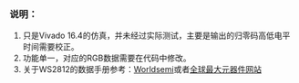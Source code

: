 ### 说明：
1. 只是Vivado 16.4的仿真，并未经过实际测试，主要是输出的归零码高低电平时间需要校正。
2. 功能单一，对应的RGB数据需要在代码中修改。
3. 关于WS2812的数据手册参考：[Worldsemi](http://cn.world-semi.com/solution/search/WS2812)或者[全球最大元器件网站](https://www.taobao.com/)
